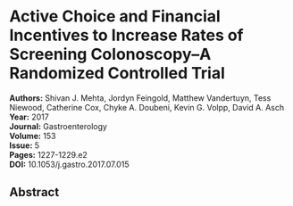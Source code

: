 # Active Choice and Financial Incentives to Increase Rates of Screening Colonoscopy–A Randomized Controlled Trial

**Authors:** Shivan J. Mehta, Jordyn Feingold, Matthew Vandertuyn, Tess Niewood, Catherine Cox, Chyke A. Doubeni, Kevin G. Volpp, David A. Asch  
**Year:** 2017  
**Journal:** Gastroenterology  
**Volume:** 153  
**Issue:** 5  
**Pages:** 1227-1229.e2  
**DOI:** 10.1053/j.gastro.2017.07.015  

## Abstract


